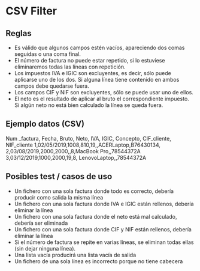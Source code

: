 # CSV Filter

## Reglas
- Es válido que algunos campos estén vacíos, apareciendo dos comas seguidas o una coma final.
- El número de factura no puede estar repetido, si lo estuviese eliminaremos todas las líneas con repetición.
- Los impuestos IVA e IGIC son excluyentes, es decir, sólo puede aplicarse uno de los dos. Si alguna línea tiene contenido en ambos campos debe quedarse fuera.
- Los campos CIF y NIF son excluyentes, sólo se puede usar uno de ellos.
- El neto es el resultado de aplicar al bruto el correspondiente impuesto. Si algún neto no está bien calculado la línea se queda fuera.

## Ejemplo datos (CSV)
Num _factura, Fecha, Bruto, Neto, IVA, IGIC, Concepto, CIF_cliente, NIF_cliente
1,02/05/2019,1008,810,19,,ACERLaptop,B76430134,
2,03/08/2019,2000,2000,,8,MacBook Pro,,78544372A
3,03/12/2019,1000,2000,19,8, LenovoLaptop,,78544372A

## Posibles test / casos de uso
- Un fichero con una sola factura donde todo es correcto, debería producir como salida la misma línea
- Un fichero con una sola factura donde IVA e IGIC están rellenos, debería eliminar la línea
- Un fichero con una sola factura donde el neto está mal calculado, debería ser eliminada
- Un fichero con una sola factura donde CIF y NIF están rellenos, debería eliminar la línea
- Si el número de factura se repite en varias líneas, se eliminan todas ellas (sin dejar ninguna línea).
- Una lista vacía producirá una lista vacía de salida
- Un fichero de una sola línea es incorrecto porque no tiene cabecera
